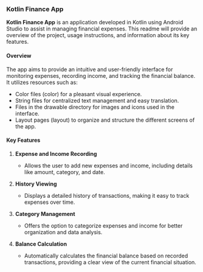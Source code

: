 ### Kotlin Finance App

**Kotlin Finance App** is an application developed in Kotlin using Android Studio to assist in managing financial expenses. This readme will provide an overview of the project, usage instructions, and information about its key features.

#### Overview

The app aims to provide an intuitive and user-friendly interface for monitoring expenses, recording income, and tracking the financial balance. It utilizes resources such as:

- Color files (color) for a pleasant visual experience.
- String files for centralized text management and easy translation.
- Files in the drawable directory for images and icons used in the interface.
- Layout pages (layout) to organize and structure the different screens of the app.

#### Key Features

1. **Expense and Income Recording**
   - Allows the user to add new expenses and income, including details like amount, category, and date.

2. **History Viewing**
   - Displays a detailed history of transactions, making it easy to track expenses over time.

3. **Category Management**
   - Offers the option to categorize expenses and income for better organization and data analysis.

4. **Balance Calculation**
   - Automatically calculates the financial balance based on recorded transactions, providing a clear view of the current financial situation.

